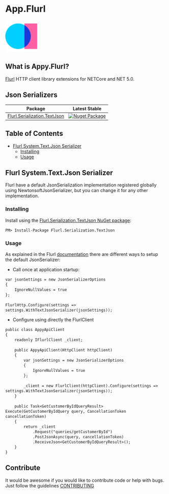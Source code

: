 # App.Flurl

![AppyWay logo](resources/appyway-100x100.png)

## What is Appy.Flurl?

[Flurl](https://github.com/tmenier/Flurl) HTTP client library extensions for NETCore and NET 5.0.

## Json Serializers

| Package | Latest Stable |
| --- | --- |
| [Flurl.Serialization.TextJson](https://www.nuget.org/packages/Flurl.Serialization.TextJson) | [![Nuget Package](https://img.shields.io/badge/nuget-3.0.0-blue.svg)](https://www.nuget.org/packages/Flurl.Serialization.TextJson) |


## Table of Contents

- [Flurl System.Text.Json Serializer](#flurl-system.text.json-serializer)
    * [Installing](#installing)
    * [Usage](#usage)

## Flurl System.Text.Json Serializer

Flurl have a default JsonSerialization implementation registered globally using NewtonsoftJsonSerializer, but you can change it for any other implementation. 

### Installing

Install using the [Flurl.Serialization.TextJson NuGet package](https://www.nuget.org/packages/Flurl.Serialization.TextJson):

```
PM> Install-Package Flurl.Serialization.TextJson
```

### Usage

As explained in the Flurl [documentation](https://flurl.dev/docs/configuration/) there are different ways to setup the default JsonSerializer:

- Call once at application startup:

```
var jsonSettings = new JsonSerializerOptions 
{ 
    IgnoreNullValues = true 
};

FlurlHttp.Configure(settings => settings.WithTextJsonSerializer(jsonSettings));
```

- Configure using directly the FlurlClient

```
public class AppyApiClient
{
    readonly IFlurlClient _client;

    public AppyApiClient(HttpClient httpClient)
    {
        var jsonSettings = new JsonSerializerOptions 
        { 
            IgnoreNullValues = true 
        };

        _client = new FlurlClient(httpClient).Configure(settings => settings.WithTextJsonSerializer(jsonSettings));
    }

    public Task<GetCustomerByIdQueryResult> Execute(GetCustomerByIdQuery query, CancellationToken cancellationToken)
    {
        return _client
            .Request("queries/getCustomerById")
            .PostJsonAsync(query, cancellationToken)
            .ReceiveJson<GetCustomerByIdQueryResult>();
    }
}
```

## Contribute
It would be awesome if you would like to contribute code or help with bugs. Just follow the guidelines [CONTRIBUTING](https://github.com/YellowLineParking/Appy.Flurl/blob/master/CONTRIBUTING.md)